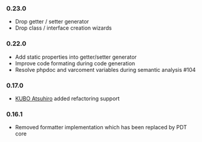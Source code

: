 ### 0.23.0

- Drop getter / setter generator
- Drop class / interface creation wizards


### 0.22.0

- Add static properties into getter/setter generator
- Improve code formating during code generation
- Resolve phpdoc and varcoment variables during semantic analysis #104

### 0.17.0

- [KUBO Atsuhiro](https://github.com/iteman) added refactoring support

### 0.16.1

- Removed formatter implementation which has been replaced by PDT core
